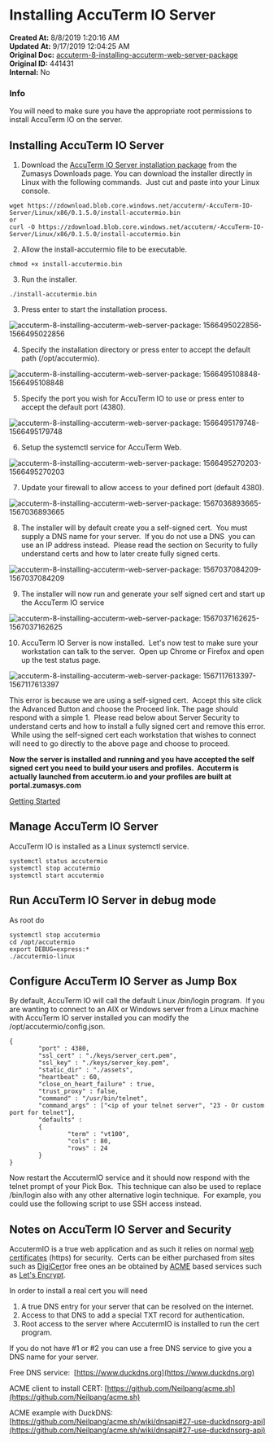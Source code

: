 # Installing AccuTerm IO Server

<PageHeader />

**Created At:** 8/8/2019 1:20:16 AM  
**Updated At:** 9/17/2019 12:04:25 AM  
**Original Doc:** [accuterm-8-installing-accuterm-web-server-package](https://docs.zumasys.com/accuterm/accuterm-8-installing-accuterm-web-server-package)  
**Original ID:** 441431  
**Internal:** No  






### Info

You will need to make sure you have the appropriate root permissions to install AccuTerm IO on the server.

## Installing AccuTerm IO Server

1. Download the [AccuTerm IO Server installation package](https://www.zumasys.com/downloads/) from the Zumasys Downloads page. You can download the installer directly in Linux with the following commands.  Just cut and paste into your Linux console.

```
wget https://zdownload.blob.core.windows.net/accuterm/-AccuTerm-IO-Server/Linux/x86/0.1.5.0/install-accutermio.bin
or
curl -O https://zdownload.blob.core.windows.net/accuterm/-AccuTerm-IO-Server/Linux/x86/0.1.5.0/install-accutermio.bin
```

2. Allow the install-accutermio file to be executable.

```
chmod +x install-accutermio.bin
```



3. Run the installer.

```
./install-accutermio.bin
```



3. Press enter to start the installation process.

![accuterm-8-installing-accuterm-web-server-package: 1566495022856-1566495022856](./1566495022856-1566495022856.png)

4. Specify the installation directory or press enter to accept the default path (/opt/accutermio).

![accuterm-8-installing-accuterm-web-server-package: 1566495108848-1566495108848](./1566495108848-1566495108848.png)

5. Specify the port you wish for AccuTerm IO to use or press enter to accept the default port (4380).

![accuterm-8-installing-accuterm-web-server-package: 1566495179748-1566495179748](./1566495179748-1566495179748.png)

6. Setup the systemctl service for AccuTerm Web.

![accuterm-8-installing-accuterm-web-server-package: 1566495270203-1566495270203](./1566495270203-1566495270203.png)

7. Update your firewall to allow access to your defined port (default 4380).

![accuterm-8-installing-accuterm-web-server-package: 1567036893665-1567036893665](./1567036893665-1567036893665.png)

8. The installer will by default create you a self-signed cert.  You must supply a DNS name for your server.  If you do not use a DNS  you can use an IP address instead.  Please read the section on Security to fully understand certs and how to later create fully signed certs.

![accuterm-8-installing-accuterm-web-server-package: 1567037084209-1567037084209](./1567037084209-1567037084209.png)

9. The installer will now run and generate your self signed cert and start up the AccuTerm IO service

![accuterm-8-installing-accuterm-web-server-package: 1567037162625-1567037162625](./1567037162625-1567037162625.png)



10. AccuTerm IO Server is now installed.  Let's now test to make sure your workstation can talk to the server.  Open up Chrome or Firefox and open up the test status page.

![accuterm-8-installing-accuterm-web-server-package: 1567117613397-1567117613397](./1567117613397-1567117613397.png)

This error is because we are using a self-signed cert.  Accept this site click the Advanced Button and choose the Proceed link. The page should respond with a simple 1.  Please read below about Server Security to understand certs and how to install a fully signed cert and remove this error.  While using the self-signed cert each workstation that wishes to connect will need to go directly to the above page and choose to proceed.

**Now the server is installed and running and you have accepted the self signed cert you need to build your users and profiles.  Accuterm is actually launched from accuterm.io and your profiles are built at portal.zumasys.com**

[Getting Started](./../../getting-started/README.md)

## Manage AccuTerm IO Server

AccuTerm IO is installed as a Linux systemctl service.

```
systemctl status accutermio
systemctl stop accutermio
systemctl start accutermio
```

## Run AccuTerm IO Server in debug mode

As root do

```
systemctl stop accutermio
cd /opt/accutermio
export DEBUG=express:*
./accutermio-linux
```

## Configure AccuTerm IO Server as Jump Box

By default, AccuTerm IO will call the default Linux /bin/login program.  If you are wanting to connect to an AIX or Windows server from a Linux machine with AccuTerm IO server installed you can modify the /opt/accutermio/config.json.

```
{
        "port" : 4380,
        "ssl_cert" : "./keys/server_cert.pem",
        "ssl_key" : "./keys/server_key.pem",
        "static_dir" : "./assets",
        "heartbeat" : 60,
        "close_on_heart_failure" : true,
        "trust_proxy" : false,
        "command" : "/usr/bin/telnet",
        "command_args" : ["<ip of your telnet server", "23 - Or custom port for telnet"],
        "defaults" :
        {
                "term" : "vt100",
                "cols" : 80,
                "rows" : 24
        }
}
```

Now restart the AccutermIO service and it should now respond with the telnet prompt of your Pick Box.  This technique can also be used to replace /bin/login also with any other alternative login technique.  For example, you could use the following script to use SSH access instead.



## Notes on AccuTerm IO Server and Security

AccutermIO is a true web application and as such it relies on normal [web certificates](https://www.websecurity.symantec.com/security-topics/what-is-ssl-tls-https) (https) for security.  Certs can be either purchased from sites such as [DigiCert](https://www.digicert.com/)or free ones an be obtained by [ACME](https://en.wikipedia.org/wiki/Automated_Certificate_Management_Environment) based services such as [Let's Encrypt](https://letsencrypt.org/).

In order to install a real cert you will need

1. A true DNS entry for your server that can be resolved on the internet.
2. Access to that DNS to add a special TXT record for authentication.
3. Root access to the server where AccutermIO is installed to run the cert program.




If you do not have #1 or #2 you can use a free DNS service to give you a DNS name for your server.

Free DNS service:  [https://www.duckdns.org](https://www.duckdns.org)

ACME client to install CERT: [https://github.com/Neilpang/acme.sh](https://github.com/Neilpang/acme.sh)

ACME example with DuckDNS: [https://github.com/Neilpang/acme.sh/wiki/dnsapi#27-use-duckdnsorg-api](https://github.com/Neilpang/acme.sh/wiki/dnsapi#27-use-duckdnsorg-api)








